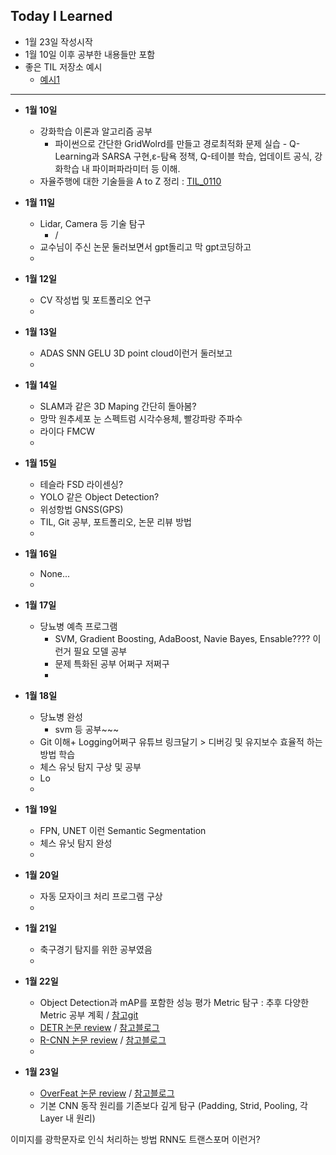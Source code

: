 ## Today I Learned
- 1월 23일 작성시작
- 1월 10일 이후 공부한 내용들만 포함
- 좋은 TIL 저장소 예시
    - [예시1](https://github.com/Highjune/TIL)

---
- **1월 10일**
    - 강화학습 이론과 알고리즘 공부
        - 파이썬으로 간단한 GridWolrd를 만들고 경로최적화 문제 실습
              - Q-Learning과 SARSA 구현,ε-탐욕 정책, Q-테이블 학습, 업데이트 공식, 강화학습 내 파이퍼파라미터 등 이해.
    - 자율주행에 대한 기술들을 A to Z 정리 : [TIL_0110](https://github.com/whdudwo0428/My_TIL/blob/main/TIL_0110.md)
          
- **1월 11일**
    - Lidar, Camera 등 기술 탐구
        - /
    - 교수님이 주신 논문 둘러보면서 gpt돌리고 막 gpt코딩하고
    - 
- **1월 12일**
    - CV 작성법 및 포트폴리오 연구
    - 
- **1월 13일**
    - ADAS SNN GELU 3D point cloud이런거 둘러보고
    - 
- **1월 14일**
    - SLAM과 같은 3D Maping 간단히 돌아봄?
    - 망막 원추세포 눈 스펙트럼 시각수용체, 빨강파랑 주파수
    - 라이다 FMCW
    - 
- **1월 15일**
    - 테슬라 FSD 라이센싱?
    - YOLO 같은 Object Detection?
    - 위성항법 GNSS(GPS)
    - TIL, Git 공부, 포트폴리오, 논문 리뷰 방법
    - 
- **1월 16일**
    - None...
    - 
- **1월 17일**
    - 당뇨병 예측 프로그램
        - SVM, Gradient Boosting, AdaBoost, Navie Bayes, Ensable???? 이런거 필요 모델 공부
        - 문제 특화된 공부 어쩌구 저쩌구
        - 
- **1월 18일**
    - 당뇨병 완성
        - svm 등 공부~~~
    - Git 이해+ Logging어쩌구 유튜브 링크달기 > 디버깅 및 유지보수 효율적 하는 방법 학습
    - 체스 유닛 탐지 구상 및 공부
    - Lo
    - 
- **1월 19일**
    - FPN, UNET 이런 Semantic Segmentation
    - 체스 유닛 탐지 완성
    - 
- **1월 20일**
    - 자동 모자이크 처리 프로그램 구상
    - 
- **1월 21일**
    - 축구경기 탐지를 위한 공부였음
    - 
- **1월 22일**
    - Object Detection과 mAP를 포함한 성능 평가 Metric 탐구 : 추후 다양한 Metric 공부 계획 / [참고git](https://github.com/rafaelpadilla/Object-Detection-Metrics)
    - [DETR 논문 review](https://arxiv.org/pdf/2005.12872) / [참고블로그](https://herbwood.tistory.com/26)
    - [R-CNN 논문 review](https://arxiv.org/pdf/1311.2524) / [참고블로그](https://herbwood.tistory.com/5)
    - 
- **1월 23일**
    - [OverFeat 논문 review](https://arxiv.org/pdf/1312.6229) / [참고블로그](https://herbwood.tistory.com/7)
    - 기본 CNN 동작 원리를 기존보다 깊게 탐구 (Padding, Strid, Pooling, 각 Layer 내 원리)






이미지를 광학문자로 인식 처리하는 방법 RNN도 트랜스포머 이런거?
